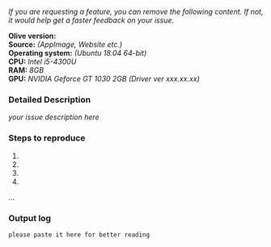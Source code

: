 
*If you are requesting a feature, you can remove the following content. If not, it would help get a faster feedback on your issue.*

__Olive version:__  
__Source:__ *(AppImage, Website etc.)*  
__Operating system:__ *(Ubuntu 18.04 64-bit)*  
__CPU:__ *Intel i5-4300U*  
__RAM:__ *8GB*  
__GPU:__ *NVIDIA Geforce GT 1030 2GB (Driver ver xxx.xx.xx)*

### Detailed Description

*your issue description here*

### Steps to reproduce

1.  
2.  
3.  
4.  
...

### Output log

```
please paste it here for better reading
```